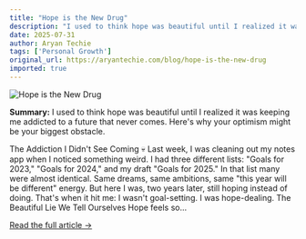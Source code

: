 ```yaml
---
title: "Hope is the New Drug"
description: "I used to think hope was beautiful until I realized it was keeping me addicted to a future that never comes. Here's why your optimism might be your biggest obstacle."
date: 2025-07-31
author: Aryan Techie
tags: ['Personal Growth']
original_url: https://aryantechie.com/blog/hope-is-the-new-drug
imported: true
---
```


![Hope is the New Drug](https://aryantechie.com/images/covers/3-hope.jpg)

**Summary:** I used to think hope was beautiful until I realized it was keeping me addicted to a future that never comes. Here's why your optimism might be your biggest obstacle.

The Addiction I Didn't See Coming 💀 Last week, I was cleaning out my notes app when I noticed something weird. I had three different lists: "Goals for 2023," "Goals for 2024," and my draft "Goals for 2025." In that list many were almost identical. Same dreams, same ambitions, same "this year will be different" energy. But here I was, two years later, still hoping instead of doing. That's when it hit me: I wasn't goal-setting. I was hope-dealing. The Beautiful Lie We Tell Ourselves Hope feels so...

[Read the full article →](https://aryantechie.com/blog/hope-is-the-new-drug)
